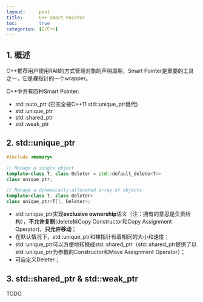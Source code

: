 ```yaml
---
layout:     post
title:      C++ Smart Pointer
toc:        true
categories: [C/C++]
---
```

## 1. 概述
C++推荐用户使用RAII的方式管理对象的声明周期，Smart Pointer是重要的工具之一，它是裸指针的一个wrapper。

C++中共有四种Smart Pointer:
* std::auto_ptr (已完全被C++11 std::unique_ptr替代)
* std::unique_ptr
* std::shared_ptr
* std::weak_ptr

## 2. std::unique_ptr
```c++
#include <memory>

// Manage a single object
template<class T, class Deleter = std::default_delete<T>>
class unique_ptr;

// Manage a dynamically-allocated array of objects
template<class T, class Deleter>
class unique_ptr<T[], Deleter>;
```
* std::unique_ptr实现**exclusive ownership**语义（注：拥有的意思是负责析构），**不允许复制**(delete掉Copy Constructor和Copy Assignment Operator)，**只允许移动**；
* 在默认情况下，std::unique_ptr和裸指针有着相同的大小和速度；
* std::unique_ptr可以方便地转换成std::shared_ptr（std::shared_ptr提供了以std::unique_ptr为参数的Constructor和Move Assignment Operator）；
* 可自定义Deleter；

## 3. std::shared_ptr & std::weak_ptr
TODO
